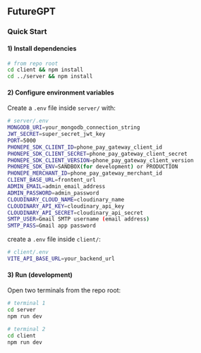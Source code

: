 ## FutureGPT 

### Quick Start

#### 1) Install dependencies
```bash
# from repo root
cd client && npm install
cd ../server && npm install
```

#### 2) Configure environment variables
Create a `.env` file inside `server/` with:
```bash
# server/.env
MONGODB_URI=your_mongodb_connection_string
JWT_SECRET=super_secret_jwt_key
PORT=5000
PHONEPE_SDK_CLIENT_ID=phone_pay_gateway_client_id
PHONEPE_SDK_CLIENT_SECRET=phone_pay_gateway_client_secret
PHONEPE_SDK_CLIENT_VERSION=phone_pay_gateway_client_version
PHONEPE_SDK_ENV=SANDBOX(for development) or PRODUCTION
PHONEPE_MERCHANT_ID=phone_pay_gateway_merchant_id
CLIENT_BASE_URL=frontent_url
ADMIN_EMAIL=admin_email_address
ADMIN_PASSWORD=admin_password
CLOUDINARY_CLOUD_NAME=cloudinary_name
CLOUDINARY_API_KEY=cloudinary_api_key
CLOUDINARY_API_SECRET=cloudinary_api_secret
SMTP_USER=Gmail SMTP username (email address)
SMTP_PASS=Gmail app password
```

 create a `.env` file inside `client/`:
```bash
# client/.env
VITE_API_BASE_URL=your_backend_url
```

#### 3) Run (development)
Open two terminals from the repo root:
```bash
# terminal 1
cd server
npm run dev

# terminal 2
cd client
npm run dev
```

